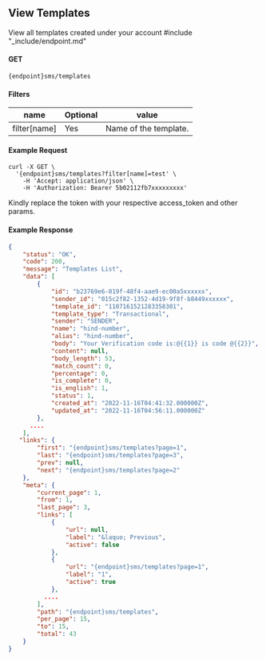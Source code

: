 ## View Templates

View all templates created under your account
#include "_include/endpoint.md"

#### GET

```
{endpoint}sms/templates
```

#### Filters

| name         | Optional | value                 |
| ------------ | -------- | --------------------- |
| filter[name] | Yes      | Name of the template. |

#### Example Request

```
curl -X GET \
  '{endpoint}sms/templates?filter[name]=test' \
    -H 'Accept: application/json' \
    -H 'Authorization: Bearer 5b02112fb7xxxxxxxxx'
```

Kindly replace the token with your respective access_token and other params.

#### Example Response

```json
{
    "status": "OK",
    "code": 200,
    "message": "Templates List",
    "data": [
        {
            "id": "b23769e6-019f-48f4-aae9-ec00a5xxxxxx",
            "sender_id": "015c2f82-1352-4d19-9f8f-b8449xxxxxx",
            "template_id": "1107161521283358301",
            "template_type": "Transactional",
            "sender": "SENDER",
            "name": "hind-number",
            "alias": "hind-number",
            "body": "Your Verification code is:@{{1}} is code @{{2}}",
            "content": null,
            "body_length": 53,
            "match_count": 0,
            "percentage": 0,
            "is_complete": 0,
            "is_english": 1,
            "status": 1,
            "created_at": "2022-11-16T04:41:32.000000Z",
            "updated_at": "2022-11-16T04:56:11.000000Z"
        },
      ....
    ],
   "links": {
        "first": "{endpoint}sms/templates?page=1",
        "last": "{endpoint}sms/templates?page=3",
        "prev": null,
        "next": "{endpoint}sms/templates?page=2"
    },
    "meta": {
        "current_page": 1,
        "from": 1,
        "last_page": 3,
        "links": [
            {
                "url": null,
                "label": "&laquo; Previous",
                "active": false
            },
            {
                "url": "{endpoint}sms/templates?page=1",
                "label": "1",
                "active": true
            },
          ....
        ],
        "path": "{endpoint}sms/templates",
        "per_page": 15,
        "to": 15,
        "total": 43
    }
}
```
